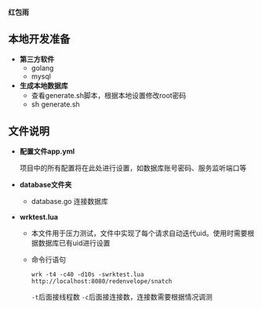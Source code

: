 #### 红包雨

## 本地开发准备

- **第三方软件**
  - golang
  - mysql
- **生成本地数据库**
  - 查看generate.sh脚本，根据本地设置修改root密码
  - sh generate.sh

## 文件说明

- **配置文件app.yml**

  项目中的所有配置将在此处进行设置，如数据库账号密码、服务监听端口等

- **database文件夹**

  - database.go 连接数据库
  
- **wrktest.lua**

  - 本文件用于压力测试，文件中实现了每个请求自动迭代uid。使用时需要根据数据库已有uid进行设置

  - 命令行语句 

    ``````
    wrk -t4 -c40 -d10s -swrktest.lua http://localhost:8080/redenvelope/snatch
    ``````

    `-t`后面接线程数  `-c`后面接连接数，连接数需要根据情况调测

